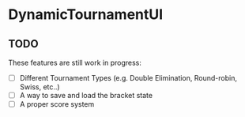 # DynamicTournamentUI


## TODO

These features are still work in progress:
- [ ] Different Tournament Types (e.g. Double Elimination, Round-robin, Swiss, etc..)
- [ ] A way to save and load the bracket state
- [ ] A proper score system
